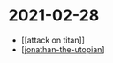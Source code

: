 # 2021-02-28

- [[attack on titan]]
- [[jonathan-the-utopian]]

[//begin]: # "Autogenerated link references for markdown compatibility"
[jonathan-the-utopian]: ../jonathan-the-utopian "Jonathan the Utopian"
[//end]: # "Autogenerated link references"
